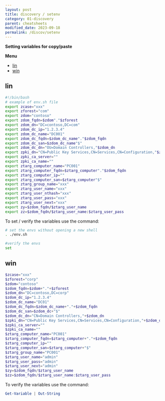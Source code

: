 ```yaml
---
layout: post
title: discovery / setenv
category: 01-discovery
parent: cheatsheets
modified_date: 2023-09-18
permalink: /discov/setenv
---
```


**Setting variables for copy/paste**

**Menu**
<!-- vscode-markdown-toc -->
* [lin](#lin)
* [win](#win)

<!-- vscode-markdown-toc-config
	numbering=false
	autoSave=true
	/vscode-markdown-toc-config -->
<!-- /vscode-markdown-toc -->

## <a name='lin'></a>lin
```sh
#!/bin/bash
# example of env.sh file
export zcase="xxx"
export zforest="com"
export zdom="contoso"
export zdom_fqdn=$zdom"."$zforest
export zdom_dn="DC=contoso,DC=com"
export zdom_dc_ip="1.2.3.4"
export zdom_dc_name="DC001"
export zdom_dc_fqdn=$zdom_dc_name"."$zdom_fqdn
export zdom_dc_san=$zdom_dc_name"$"
export zdom_dc_dn="OU=Domain Controllers,"$zdom_dn
export zpki_dn="CN=Public Key Services,CN=Services,CN=Configuration,"$zdom_dn
export zpki_ca_server=""
export zpki_ca_name=""
export ztarg_computer_name="PC001"
export ztarg_computer_fqdn=$ztarg_computer"."$zdom_fqdn
export ztarg_computer_ip=""
export ztarg_computer_san=$ztarg_computer"$"
export ztarg_group_name="xxx"
export ztarg_user_name="xxx"
export ztarg_user_nthash="xxx"
export ztarg_user_pass="xxx"
export ztarg_user_next="xxx"
export zy=$zdom_fqdn/$ztarg_user_name
export zz=$zdom_fqdn/$ztarg_user_name:$ztarg_user_pass
```

To set / verify the variables use the command:
```sh
# set the envs without opening a new shell
. ./env.sh

#verify the envs
set
```

## <a name='win'></a>win
```powershell
$zcase="xxx"
$zforest="corp"
$zdom="contoso"
$zdom_fqdn=$zdom+"."+$zforest
$zdom_dn="DC=contoso,DC=corp"
$zdom_dc_ip="1.2.3.4"
$zdom_dc_name="DC01"
$zdom_dc_fqdn=$zdom_dc_name+"."+$zdom_fqdn
$zdom_dc_san=$zdom_dc+"$"
$zdom_dc_dn="CN=Domain Controllers,"+$zdom_dn
$zpki_dn="CN=Public Key Services,CN=Services,CN=Configuration,"+$zdom_dn
$zpki_ca_server=""
$zpki_ca_name=""
$ztarg_computer_name="PC001"
$ztarg_computer_fqdn=$ztarg_computer+"."+$zdom_fqdn
$ztarg_computer_ip=""
$ztarg_computer_san=$ztarg_computer+"$"
$ztarg_group_name="PC001"
$ztarg_user_name="admin"
$ztarg_user_pass="admin"
$ztarg_user_next="admin"
$zy=$zdom_fqdn/$ztarg_user_name
$zz=$zdom_fqdn/$ztarg_user_name:$ztarg_user_pass
```
To verify the variables use the command:
```powershell
Get-Variable | Out-String
```
